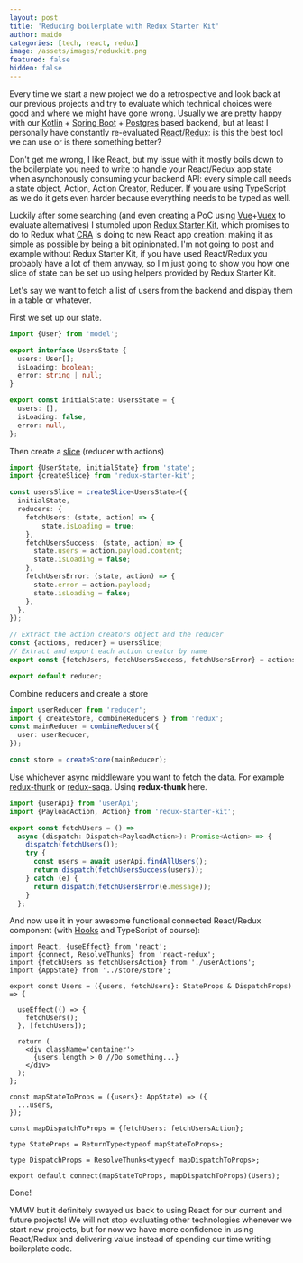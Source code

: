 ```yaml
---
layout: post
title: 'Reducing boilerplate with Redux Starter Kit'
author: maido
categories: [tech, react, redux]
image: /assets/images/reduxkit.png
featured: false
hidden: false
---
```


Every time we start a new project we do a retrospective and look back at our previous projects and try to evaluate which technical choices were good and where we might have gone wrong. Usually we are pretty happy with our [Kotlin](https://kotlinlang.org/) + [Spring Boot](https://spring.io/projects/spring-boot) + [Postgres](https://www.postgresql.org/) based backend, but at least I personally have constantly re-evaluated [React](https://reactjs.org/)/[Redux](https://redux.js.org/): is this the best tool we can use or is there something better?

Don't get me wrong, I like React, but my issue with it mostly boils down to the boilerplate you need to write to handle your React/Redux app state when asynchonously consuming your backend API: every simple call needs a state object, Action, Action Creator, Reducer. If you are using [TypeScript](https://www.typescriptlang.org) as we do it gets even harder because everything needs to be typed as well.

Luckily after some searching (and even creating a PoC using [Vue](https://vuejs.org/)+[Vuex](https://vuex.vuejs.org/) to evaluate alternatives) I stumbled upon [Redux Starter Kit](https://redux-starter-kit.js.org/), which promises to do to Redux what [CRA](https://facebook.github.io/create-react-app/) is doing to new React app creation: making it as simple as possible by being a bit opinionated. 
I'm not going to post and example without Redux Starter Kit, if you have used React/Redux you probably have a lot of them anyway, so I'm just going to show you how one slice of state can be set up using helpers provided by Redux Starter Kit.

Let's say we want to fetch a list of users from the backend and display them in a table or whatever.

First we set up our state.

```typescript
import {User} from 'model';

export interface UsersState {
  users: User[];
  isLoading: boolean;
  error: string | null;
}

export const initialState: UsersState = {
  users: [],
  isLoading: false,
  error: null,
};
```

Then create a [slice](https://redux-starter-kit.js.org/api/createslice) (reducer with actions)

```typescript
import {UserState, initialState} from 'state';
import {createSlice} from 'redux-starter-kit';

const usersSlice = createSlice<UsersState>({
  initialState,
  reducers: {
    fetchUsers: (state, action) => {
        state.isLoading = true;
    },
    fetchUsersSuccess: (state, action) => {
      state.users = action.payload.content;
      state.isLoading = false;
    },
    fetchUsersError: (state, action) => {
      state.error = action.payload;
      state.isLoading = false;
    },
  },
});

// Extract the action creators object and the reducer
const {actions, reducer} = usersSlice;
// Extract and export each action creator by name
export const {fetchUsers, fetchUsersSuccess, fetchUsersError} = actions;

export default reducer;
```

Combine reducers and create a store

```typescript
import userReducer from 'reducer';
import { createStore, combineReducers } from 'redux';
const mainReducer = combineReducers({
  user: userReducer,
});

const store = createStore(mainReducer);
```

Use whichever [async middleware](https://redux.js.org/advanced/async-flow) you want to fetch the data. For example [redux-thunk](https://github.com/reduxjs/redux-thunk) or [redux-saga](https://redux-saga.js.org/). Using **redux-thunk** here.

```typescript
import {userApi} from 'userApi';
import {PayloadAction, Action} from 'redux-starter-kit';

export const fetchUsers = () =>
  async (dispatch: Dispatch<PayloadAction>): Promise<Action> => {
    dispatch(fetchUsers());
    try {
      const users = await userApi.findAllUsers();
      return dispatch(fetchUsersSuccess(users));
    } catch (e) {
      return dispatch(fetchUsersError(e.message));
    }
  };
```

And now use it in your awesome functional connected React/Redux component (with [Hooks](https://reactjs.org/docs/hooks-intro.html) and TypeScript of course):

```tsx
import React, {useEffect} from 'react';
import {connect, ResolveThunks} from 'react-redux';
import {fetchUsers as fetchUsersAction} from './userActions';
import {AppState} from '../store/store';

export const Users = ({users, fetchUsers}: StateProps & DispatchProps) => {

  useEffect(() => {
    fetchUsers();
  }, [fetchUsers]);

  return (
    <div className='container'>
      {users.length > 0 //Do something...}
    </div>
  );
};

const mapStateToProps = ({users}: AppState) => ({
  ...users,
});

const mapDispatchToProps = {fetchUsers: fetchUsersAction};

type StateProps = ReturnType<typeof mapStateToProps>;

type DispatchProps = ResolveThunks<typeof mapDispatchToProps>;

export default connect(mapStateToProps, mapDispatchToProps)(Users);
```

Done! 

YMMV but it definitely swayed us back to using React for our current and future projects! 
We will not stop evaluating other technologies whenever we start new projects, but for now we have more confidence in using React/Redux and delivering value instead of spending our time writing boilerplate code.